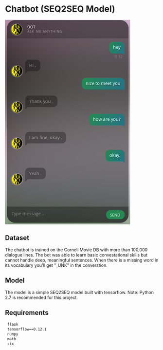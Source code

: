 # Chatbot (SEQ2SEQ Model)

![Bot](https://raw.githubusercontent.com/Imetomi/Chatbot/master/static/talking.png)

## Dataset

The chatbot is trained on the Cornell Movie DB with more than 100,000 dialogue lines. The bot was able to learn basic convestational skills but cannot handle deep, meaningful sentences. When there is a missing word in its vocabulary you'll get "_UNK" in the converstion.

## Model

The model is a simple SEQ2SEQ model built with tensorflow. Note: Python 2.7 is recommended for this project.

## Requirements

     flask
     tensorflow==0.12.1
     numpy
     math
     six
    

